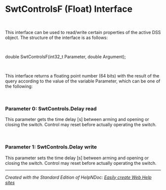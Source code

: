 # SwtControlsF (Float) Interface

&nbsp;

This interface can be used to read/write certain properties of the active DSS object. The structure of the interface is as follows:

&nbsp;

double SwtControlsF(int32\_t Parameter, double Argument);

&nbsp;

This interface returns a floating point number (64 bits) with the result of the query according to the value of the variable Parameter, which can be one of the following:

&nbsp;

### Parameter 0: SwtControls.Delay read

This parameter gets the time delay \[s\] between arming and opening or closing the switch. Control may reset before actually operating the switch.

&nbsp;

### Parameter 1: SwtControls.Delay write

This parameter sets the time delay \[s\] between arming and opening or closing the switch. Control may reset before actually operating the switch.


***
_Created with the Standard Edition of HelpNDoc: [Easily create Web Help sites](<https://www.helpndoc.com/feature-tour>)_

